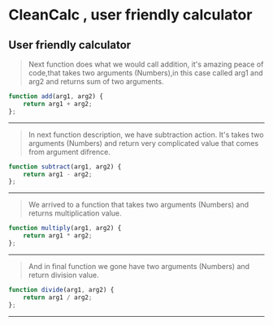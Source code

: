 # __CleanCalc__ , user friendly calculator



## User friendly calculator

> Next function does what we would call addition, it's amazing peace of code,that takes two arguments (Numbers),in this case called arg1 and arg2 and returns sum of two arguments.
```javascript 
function add(arg1, arg2) {
	return arg1 + arg2;
};
```
---

> In next function description, we have subtraction action. It's takes two arguments (Numbers) and return very complicated value that comes from argument difrence.

```javascript
function subtract(arg1, arg2) {
	return arg1 - arg2;
};
```
---
> We arrived to a function that takes two arguments (Numbers) and returns multiplication value.

```javascript
function multiply(arg1, arg2) {
	return arg1 * arg2;
};
```
---

> And in final function we gone have two arguments (Numbers) and return division value.
```javascript
function divide(arg1, arg2) {
	return arg1 / arg2;
};
```
---




